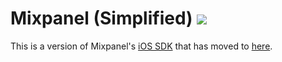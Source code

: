 # Mixpanel (Simplified) ![](https://circleci.com/gh/conradev/mixpanel-simple.svg?style=shield&circle-token=812e14aed49b65e299f6f7a318ed4873b289019d)

This is a version of Mixpanel's [iOS SDK](https://github.com/mixpanel/mixpanel-iphone.git) that has moved to [here](https://github.com/deskconnect/mixpanel-simple).
